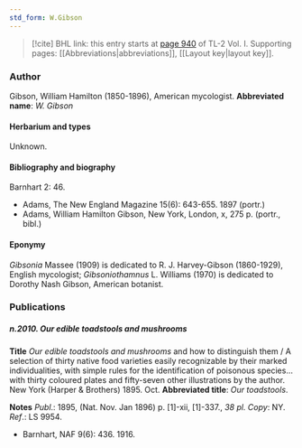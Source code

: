 ```yaml
---
std_form: W.Gibson
---
```


> [!cite] BHL link: this entry starts at [page 940](https://www.biodiversitylibrary.org/page/33121071) of TL-2 Vol. I.
> Supporting pages: [[Abbreviations|abbreviations]], [[Layout key|layout key]].

### Author

Gibson, William Hamilton (1850-1896), American mycologist. 
**Abbreviated name**: *W. Gibson*

#### Herbarium and types

Unknown.

#### Bibliography and biography

Barnhart 2: 46.
- Adams, The New England Magazine 15(6): 643-655. 1897 (portr.)
- Adams, William Hamilton Gibson, New York, London, x, 275 p. (portr., bibl.)

#### Eponymy

*Gibsonia* Massee (1909) is dedicated to R. J. Harvey-Gibson (1860-1929), English mycologist; *Gibsoniothamnus* L. Williams (1970) is dedicated to Dorothy Nash Gibson, American botanist.

### Publications

##### n.2010. Our edible toadstools and mushrooms

**Title**
*Our edible toadstools and mushrooms* and how to distinguish them / A selection of thirty native food varieties easily recognizable by their marked individualities, with simple rules for the identification of poisonous species... with thirty coloured plates and fifty-seven other illustrations by the author. New York (Harper & Brothers) 1895. Oct.
**Abbreviated title**: *Our toadstools*.

**Notes**
*Publ*.: 1895, (Nat. Nov. Jan 1896) p. \[1\]-xii, \[1\]-337., *38 pl. Copy*: NY.
*Ref*.: LS 9954.
- Barnhart, NAF 9(6): 436. 1916.

